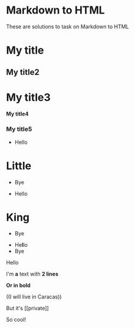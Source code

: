 # Markdown to HTML

These are solutions to task on Markdown to HTML

# My title
## My title2
# My title3
#### My title4
### My title5
- Hello
# Little
- Bye

* Hello
# King
* Bye

- He**l**lo
- Bye

Hello

I'm **a** text
with __2 lines__

**Or in bold**

((I will live in Caracas))

But it's [[private]]

So cool!
